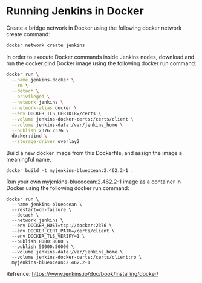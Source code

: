 # Running Jenkins in Docker

Create a bridge network in Docker using the following docker network create command:

```BASH
docker network create jenkins
```

In order to execute Docker commands inside Jenkins nodes, download and run the docker:dind Docker image using the following docker run command:
```BASH
docker run \
  --name jenkins-docker \
  --rm \
  --detach \
  --privileged \
  --network jenkins \
  --network-alias docker \
  --env DOCKER_TLS_CERTDIR=/certs \
  --volume jenkins-docker-certs:/certs/client \
  --volume jenkins-data:/var/jenkins_home \
  --publish 2376:2376 \
  docker:dind \
  --storage-driver overlay2
```
Build a new docker image from this Dockerfile, and assign the image a meaningful name,

```
docker build -t myjenkins-blueocean:2.462.2-1 .
```

Run your own myjenkins-blueocean:2.462.2-1 image as a container in Docker using the following docker run command:

```
docker run \
  --name jenkins-blueocean \
  --restart=on-failure \
  --detach \
  --network jenkins \
  --env DOCKER_HOST=tcp://docker:2376 \
  --env DOCKER_CERT_PATH=/certs/client \
  --env DOCKER_TLS_VERIFY=1 \
  --publish 8080:8080 \
  --publish 50000:50000 \
  --volume jenkins-data:/var/jenkins_home \
  --volume jenkins-docker-certs:/certs/client:ro \
  myjenkins-blueocean:2.462.2-1
```

Refrence:
https://www.jenkins.io/doc/book/installing/docker/
